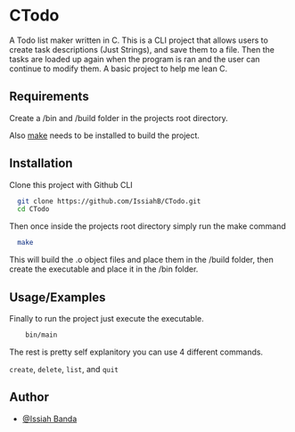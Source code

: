
# CTodo

A Todo list maker written in C. This is a CLI project that allows users to create task descriptions (Just Strings), and save them to a file. Then the tasks are loaded up again when the program is ran and the user can continue to modify them. A basic project to help me lean C.




## Requirements
Create a /bin and /build folder in the projects root directory.

Also [make](https://stackoverflow.com/questions/32127524/how-to-install-and-use-make-in-windows) needs to be installed to build the project.
## Installation

Clone this project with Github CLI

```bash
  git clone https://github.com/IssiahB/CTodo.git
  cd CTodo
```

Then once inside the projects root directory simply run the make command
```bash
  make
```

This will build the .o object files and place them in the /build folder, then create the executable and place it in the /bin folder.
    
## Usage/Examples
Finally to run the project just execute the executable.

```bash
    bin/main
```

The rest is pretty self explanitory you can use 4 different commands.

`create`, `delete`, `list`, and `quit`

## Author

- [@Issiah Banda](https://www.github.com/IssiahB)